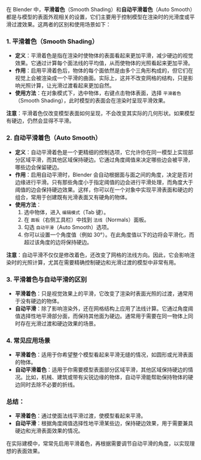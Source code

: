 在 Blender 中，**平滑着色**（Smooth Shading）和**自动平滑着色**（Auto Smooth）都是与模型的表面外观相关的设置，它们主要用于控制模型在渲染时的光滑度或平滑过渡效果。这两者的区别和使用场景如下：

### 1. **平滑着色（Smooth Shading）**
   - **定义**：平滑着色是指在渲染时使物体的表面看起来更加平滑，减少硬边的视觉效果。它通过计算每个面法线的平均值，从而使物体的光照看起来更加平滑。
   - **作用**：启用平滑着色后，物体的每个面依然是由多个三角形构成的，但它们在视觉上会被渲染成一个平滑的曲面。实际上，这并不改变网格的结构，只是影响光照计算，让光滑过渡看起来更加自然。
   - **使用方法**：在对象模式下，选中物体，右键点击物体表面，选择 `平滑着色`（Smooth Shading），此时模型的表面会在渲染时呈现平滑效果。

   **注意**：平滑着色仅改变模型表面如何呈现，不会改变其实际的几何形状。如果模型有硬边，仍然会显得不平滑。

### 2. **自动平滑着色（Auto Smooth）**
   - **定义**：自动平滑着色是一个更精细的控制选项，它允许你在同一模型上实现部分区域平滑，而其他区域保持硬边。它通过角度阈值来决定哪些边会被平滑，哪些边会保留硬边。
   - **作用**：启用自动平滑时，Blender 会自动根据面与面之间的角度，决定是否对边缘进行平滑。只有那些角度小于指定阈值的边会进行平滑处理，而角度大于阈值的边会保持硬边效果。这样，你可以在一个对象中实现平滑表面和硬边的组合，常用于创建既有光滑表面又有硬角的物体。
   - **使用方法**：
     1. 选中物体，进入 `编辑模式`（Tab 键）。
     2. 在 `面板`（右侧工具栏）中找到 `法线`（Normals）面板。
     3. 勾选 `自动平滑`（Auto Smooth）选项。
     4. 你可以设置一个角度值（例如 30°）。在此角度值以下的边将会平滑化，而超过该角度的边将保持硬边。

   **注意**：自动平滑不仅仅是修改着色，还改变了网格的法线方向。因此，它会影响渲染时的光照计算，尤其在需要精确控制硬边和光滑过渡的模型中非常有用。

### 3. **平滑着色与自动平滑的区别**
   - **平滑着色**：只是视觉效果上的平滑，它改变了渲染时表面光照的过渡，通常用于没有硬边的物体。
   - **自动平滑**：除了影响渲染外，还在网格结构上应用了法线计算。它通过角度阈值选择性地平滑部分面，而保持其他面为硬边。通常用于需要在同一物体上同时存在光滑过渡和硬边效果的场景。

### 4. **常见应用场景**
   - **平滑着色**：适用于你希望整个模型看起来平滑无缝的情况，如圆形或光滑表面的物体。
   - **自动平滑着色**：适用于你需要模型表面部分区域平滑，其他区域保持硬边的情况。比如，机械、建筑或带有尖锐边缘的物体，自动平滑能帮助保持物体的硬边同时去除不必要的折线。

### 总结：
- **平滑着色**：通过使面法线平滑过渡，使模型看起来平滑。
- **自动平滑**：根据角度阈值选择性地平滑某些边，保持硬边效果，用于需要兼具硬边和光滑表面效果的情况。

在实际建模中，常常先启用平滑着色，再根据需要调节自动平滑的角度，以实现理想的表面效果。